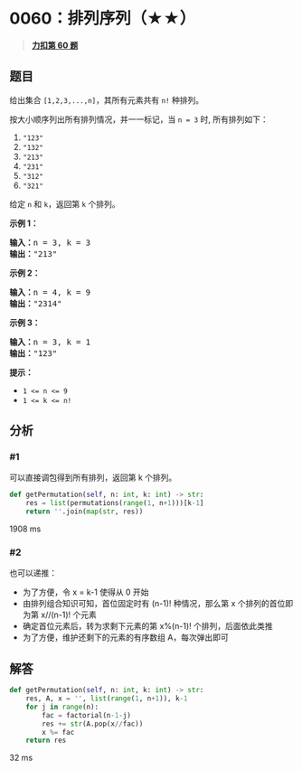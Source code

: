 # 0060：排列序列（★★）


> <u>**[力扣第 60 题](https://leetcode.cn/problems/permutation-sequence/)**</u>

## 题目

<p>给出集合 <code>[1,2,3,...,n]</code>，其所有元素共有 <code>n!</code> 种排列。</p>

<p>按大小顺序列出所有排列情况，并一一标记，当 <code>n = 3</code> 时, 所有排列如下：</p>

<ol>
<li><code>"123"</code></li>
<li><code>"132"</code></li>
<li><code>"213"</code></li>
<li><code>"231"</code></li>
<li><code>"312"</code></li>
<li><code>"321"</code></li>
</ol>

<p>给定 <code>n</code> 和 <code>k</code>，返回第 <code>k</code> 个排列。</p>



<p><strong>示例 1：</strong></p>

<pre>
<strong>输入：</strong>n = 3, k = 3
<strong>输出：</strong>"213"
</pre>

<p><strong>示例 2：</strong></p>

<pre>
<strong>输入：</strong>n = 4, k = 9
<strong>输出：</strong>"2314"
</pre>

<p><strong>示例 3：</strong></p>

<pre>
<strong>输入：</strong>n = 3, k = 1
<strong>输出：</strong>"123"
</pre>



<p><strong>提示：</strong></p>

<ul>
<li><code>1 <= n <= 9</code></li>
<li><code>1 <= k <= n!</code></li>
</ul>


## 分析 

### #1

可以直接调包得到所有排列，返回第 k 个排列。

```python
def getPermutation(self, n: int, k: int) -> str:
	res = list(permutations(range(1, n+1)))[k-1]
	return ''.join(map(str, res))
```

1908 ms

### #2

也可以递推：
- 为了方便，令 x = k-1 使得从 0 开始
- 由排列组合知识可知，首位固定时有 (n-1)! 种情况，那么第 x 个排列的首位即为第 x//(n-1)! 个元素
- 确定首位元素后，转为求剩下元素的第 x%(n-1)! 个排列，后面依此类推
- 为了方便，维护还剩下的元素的有序数组 A，每次弹出即可
 
## 解答

```python
def getPermutation(self, n: int, k: int) -> str:
    res, A, x = '', list(range(1, n+1)), k-1
    for j in range(n):
        fac = factorial(n-1-j)
        res += str(A.pop(x//fac))
        x %= fac
    return res
```
32 ms

